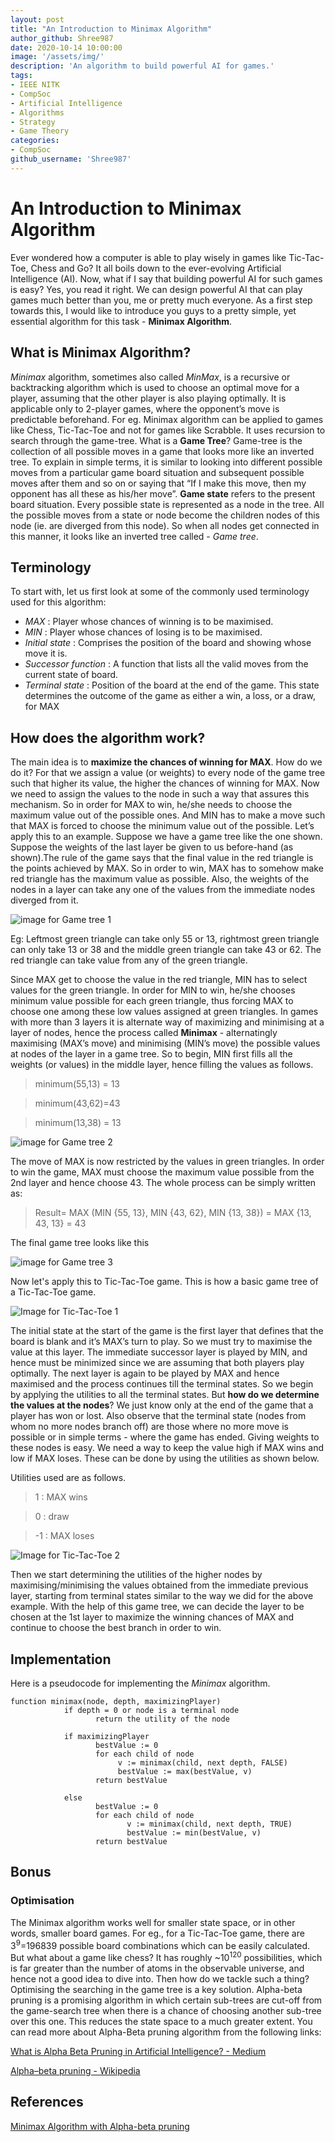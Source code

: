 ```yaml
---
layout: post
title: "An Introduction to Minimax Algorithm"
author_github: Shree987
date: 2020-10-14 10:00:00
image: '/assets/img/'
description: 'An algorithm to build powerful AI for games.'
tags:
- IEEE NITK
- CompSoc
- Artificial Intelligence
- Algorithms
- Strategy
- Game Theory
categories:
- CompSoc
github_username: 'Shree987'
---
```

# An Introduction to Minimax Algorithm
Ever wondered how a computer is able to play wisely in games like Tic-Tac-Toe, Chess and Go? It all boils down to the ever-evolving Artificial Intelligence (AI). Now, what if I say that building powerful AI for such games is easy? Yes, you read it right. We can design powerful AI that can play games much better than you, me or pretty much everyone. As a first step towards this, I would like to introduce you guys to a pretty simple, yet essential algorithm for this task - **Minimax Algorithm**.

## What is Minimax Algorithm?
*Minimax* algorithm, sometimes also called *MinMax*, is a recursive or backtracking algorithm which is used to choose an optimal move for a player, assuming that the other player is also playing optimally. It is applicable only to 2-player games, where the opponent’s move is predictable beforehand. For eg. Minimax algorithm can be applied to games like Chess, Tic-Tac-Toe and not for games like Scrabble. It uses recursion to search through the game-tree. 
What is a **Game Tree**? Game-tree is the collection of all possible moves in a game that looks more like an inverted tree. To explain in simple terms, it is similar to looking into different possible moves from a particular game board situation and subsequent possible moves after them and so on or saying that “If I make this move, then my opponent has all these as his/her move”. **Game state** refers to the present board situation. Every possible state is represented as a node in the tree. All the possible moves from a state or node become the children nodes of this node (ie. are diverged from this node). So when all nodes get connected in this manner, it looks like an inverted tree called - *Game tree*. 

## Terminology
To start with, let us first look at some of the commonly used terminology used for this algorithm:
* *MAX* : Player whose chances of winning is to be maximised.
* *MIN* : Player whose chances of losing is to be maximised.
* *Initial state* : Comprises the position of the board and showing whose move it is.
* *Successor function* : A function that lists all the valid moves from the current state of board.
* *Terminal state* : Position of the board at the end of the game. This state determines the outcome of the game as either a win, a loss, or a draw, for MAX

## How does the algorithm work?
The main idea is to **maximize the chances of winning for MAX**. How do we do it? For that we assign a value (or weights) to every node of the game tree such that higher its value, the higher the chances of winning for MAX. Now we need to assign the values to the node in such a way that assures this mechanism. So in order for MAX to win, he/she needs to choose the maximum value out of the possible ones. And MIN has to make a move such that MAX is forced to choose the minimum value out of the possible.
Let’s apply this to an example. Suppose we have a game tree like the one shown. Suppose the weights of the last layer be given to us before-hand (as shown).The rule of the game says that the final value in the red triangle is the points achieved by MAX. So in order to win, MAX has to somehow make red triangle has the maximum value as possible. Also, the weights of the nodes in a layer can take any one of the values from the immediate nodes diverged from it.

![image for Game tree 1](/assets/img/Minimax-algorithm/tree1.png)

Eg: Leftmost green triangle can take only 55 or 13, rightmost green triangle can only take 13 or 38 and the middle green triangle can take  43 or 62. The red triangle can take value from any of the green triangle.

Since MAX get to choose the value in the red triangle, MIN has to select values for the green triangle. In order for MIN to win, he/she chooses minimum value possible for each green triangle, thus forcing MAX to choose one among these low values assigned at green triangles. In games with more than 3 layers it is alternate way of maximizing and minimising at a layer of nodes, hence the process called **Minimax** - alternatingly maximising (MAX’s move) and minimising (MIN’s move) the possible values at nodes of the layer in a game tree. So to begin, MIN first fills all the weights (or values) in the middle layer, hence filling the values as follows.

> minimum(55,13) = 13

> minimum(43,62)=43

> minimum(13,38) = 13

![image for Game tree 2](/assets/img/Minimax-algorithm/tree2.png)

The move of MAX is now restricted by the values in green triangles. In order to win the game, MAX must choose the maximum value possible from the 2nd layer and hence choose 43. The whole process can be simply written as:

> Result= MAX (MIN {55, 13}, MIN {43, 62}, MIN {13, 38}) = MAX {13, 43, 13} = 43

The final game tree looks like this

![image for Game tree 3](/assets/img/Minimax-algorithm/tree3.png)

Now let's apply this to Tic-Tac-Toe game. This is how a basic game tree of a Tic-Tac-Toe game.

![Image for Tic-Tac-Toe 1](/assets/img/Minimax-algorithm/tic_tac_toe1.png)

The initial state at the start of the game is the first layer that defines that the board is blank and it’s MAX’s turn to play. So we must try to maximise the value at this layer. The immediate successor layer is played by MIN, and hence must be minimized since we are assuming that both players play optimally. The next layer is again to be played by MAX and hence maximised and the process continues till the terminal states. So we begin by applying the utilities to all the terminal states. But **how do we determine the values at the nodes**? We just know only at the end of the game that a player has won or lost. Also observe that the terminal state (nodes from whom no more nodes branch off) are those where no more move is possible or in simple terms - where the game has ended. Giving weights to these nodes is easy. We need a way to keep the value high if MAX wins and low if MAX loses. These can be done by using the utilities as shown below.

Utilities used are as follows.
> 1 : MAX wins

> 0 : draw

> -1 : MAX loses

![Image for Tic-Tac-Toe 2](/assets/img/Minimax-algorithm/tic_tac_toe2.png)

Then we start determining the utilities of the higher nodes by maximising/minimising the values obtained from the immediate previous layer, starting from terminal states similar to the way we did for the above example. With the help of this game tree, we can decide the layer to be chosen at the 1st layer to maximize the winning chances of MAX and continue to choose the best branch in order to win.

## Implementation
Here is a pseudocode for implementing the *Minimax* algorithm.
```
function minimax(node, depth, maximizingPlayer)
            if depth = 0 or node is a terminal node
                   return the utility of the node

            if maximizingPlayer
                   bestValue := 0
                   for each child of node
                        v := minimax(child, next depth, FALSE)
                        bestValue := max(bestValue, v)
                   return bestValue  

            else 
                   bestValue := 0
                   for each child of node
                          v := minimax(child, next depth, TRUE)
                          bestValue := min(bestValue, v)
                   return bestValue
```

## Bonus 
### Optimisation
The Minimax algorithm works well for smaller state space, or in other words, smaller board games. For eg., for a Tic-Tac-Toe game, there are 3<sup>9</sup>=196839 possible board combinations which can be easily calculated. But what about a game like chess? It has roughly ~10<sup>120</sup> possibilities, which is far greater than the number of atoms in the observable universe, and hence not a good idea to dive into. Then how do we tackle such a thing? Optimising the searching in the game tree is a key solution. Alpha-beta pruning is a promising algorithm in which certain sub-trees are cut-off from the game-search tree when there is a chance of choosing another sub-tree over this one. This reduces the state space to a much greater extent. You can read more about Alpha-Beta pruning algorithm from the following links:

[What is Alpha Beta Pruning in Artificial Intelligence? - Medium](https://medium.com/edureka/alpha-beta-pruning-in-ai-b47ee5500f9a)

[Alpha–beta pruning - Wikipedia](https://en.wikipedia.org/wiki/Alpha%E2%80%93beta_pruning)

## References

[Minimax Algorithm with Alpha-beta pruning](https://www.hackerearth.com/blog/developers/minimax-algorithm-alpha-beta-pruning/)
